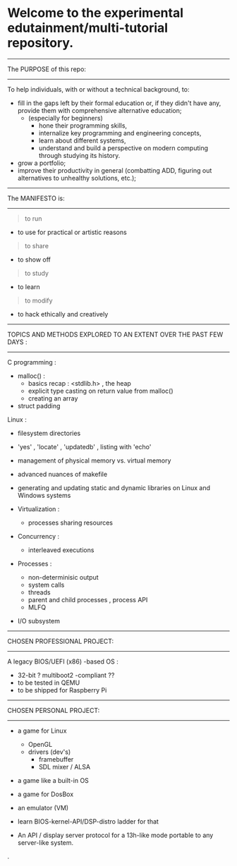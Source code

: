 # Welcome to the experimental edutainment/multi-tutorial repository. 

__________________________________________________________________________
The PURPOSE of this repo:
__________________________________________________________________________

To help individuals, with or without a technical background, to:
- fill in the gaps left by their formal education or, if they didn't have any,
  provide them with comprehensive alternative education;
  - (especially for beginners)
    - hone their programming skills,
    - internalize key programming and engineering concepts,
    - learn about different systems,
    - understand and build a perspective on modern computing through studying
      its history.
- grow a portfolio; 
- improve their productivity in general (combatting ADD, figuring out
  alternatives to unhealthy solutions, etc.); 
    
__________________________________________________________________________
The MANIFESTO is:
__________________________________________________________________________

> to run
  - to use for practical or artistic reasons
> to share
  - to show off
> to study
  - to learn
> to modify
  - to hack ethically and creatively
__________________________________________________________________________
TOPICS AND METHODS EXPLORED TO AN EXTENT OVER THE PAST FEW DAYS :
__________________________________________________________________________

C programming :
- malloc() :
  - basics recap : <stdlib.h> , the heap 
  - explicit type casting on return value from malloc()
  - creating an array
- struct padding

Linux : 
- filesystem directories
- 'yes' , 'locate' , 'updatedb' , listing with 'echo'
- management of physical memory vs. virtual memory
- advanced nuances of makefile
- generating and updating static and dynamic libraries on Linux and Windows systems

- Virtualization :
  - processes sharing resources
- Concurrency :
  - interleaved executions
- Processes :
  - non-determinisic output 
  - system calls 
  - threads
  - parent and child processes , process API
  - MLFQ 
- I/O subsystem
__________________________________________________________________________
CHOSEN PROFESSIONAL PROJECT: 
__________________________________________________________________________

A legacy BIOS/UEFI (x86) -based OS :
- 32-bit
? multiboot2 -compliant ?? 
- to be tested in QEMU
- to be shipped for Raspberry Pi
__________________________________________________________________________
CHOSEN PERSONAL PROJECT:
__________________________________________________________________________

- a game for Linux 
  - OpenGL 
  - drivers (dev's)
    - framebuffer
    - SDL mixer / ALSA 

- a game like a built-in OS

- a game for DosBox
- an emulator (VM) 
- learn BIOS-kernel-API/DSP-distro ladder for that 
- An API / display server protocol for a 13h-like mode portable to any server-like system.

.